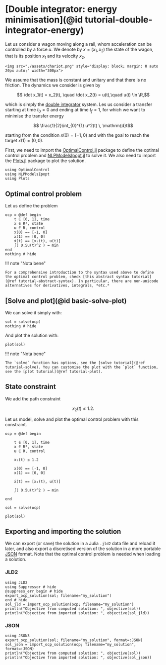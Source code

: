 # [Double integrator: energy minimisation](@id tutorial-double-integrator-energy)

Let us consider a wagon moving along a rail, whom acceleration can be controlled by a force $u$.
We denote by $x = (x_1, x_2)$ the state of the wagon, that is its position $x_1$ and its velocity $x_2$.

```@raw html
<img src="./assets/chariot.png" style="display: block; margin: 0 auto 20px auto;" width="300px">
```

We assume that the mass is constant and unitary and that there is no friction. The dynamics we consider is given by

```math
    \dot x_1(t) = x_2(t), \quad \dot x_2(t) = u(t),\quad u(t) \in \R,
```

which is simply the [double integrator](https://en.wikipedia.org/w/index.php?title=Double_integrator&oldid=1071399674) system.
Les us consider a transfer starting at time $t_0 = 0$ and ending at time $t_f = 1$, for which we want to minimise the transfer energy

```math
    \frac{1}{2}\int_{0}^{1} u^2(t) \, \mathrm{d}t
```

starting from the condition $x(0) = (-1, 0)$ and with the goal to reach the target $x(1) = (0, 0)$.

First, we need to import the [OptimalControl.jl](https://control-toolbox.org/OptimalControl.jl) package to define the 
optimal control problem and [NLPModelsIpopt.jl](jso.dev/NLPModelsIpopt.jl) to solve it. 
We also need to import the [Plots.jl](https://docs.juliaplots.org) package to plot the solution.

```@example main
using OptimalControl
using NLPModelsIpopt
using Plots
```

## Optimal control problem

Let us define the problem

```@example main
ocp = @def begin
    t ∈ [0, 1], time
    x ∈ R², state
    u ∈ R, control
    x(0) == [-1, 0]
    x(1) == [0, 0]
    ẋ(t) == [x₂(t), u(t)]
    ∫( 0.5u(t)^2 ) → min
end
nothing # hide
```

!!! note "Nota bene"

    For a comprehensive introduction to the syntax used above to define the optimal control problem, check [this abstract syntax tutorial](@ref tutorial-abstract-syntax). In particular, there are non-unicode alternatives for derivatives, integrals, *etc.*
    
## [Solve and plot](@id basic-solve-plot)

We can solve it simply with:

```@example main
sol = solve(ocp)
nothing # hide
```

And plot the solution with:

```@example main
plot(sol)
```

!!! note "Nota bene"

    The `solve` function has options, see the [solve tutorial](@ref tutorial-solve). You can customise the plot with the `plot` function, see the [plot tutorial](@ref tutorial-plot).

## State constraint

We add the path constraint

```math
x_2(t) \le 1.2.
```

Let us model, solve and plot the optimal control problem with this constraint.

```@example main
ocp = @def begin

    t ∈ [0, 1], time
    x ∈ R², state
    u ∈ R, control

    x₂(t) ≤ 1.2

    x(0) == [-1, 0]
    x(1) == [0, 0]

    ẋ(t) == [x₂(t), u(t)]

    ∫( 0.5u(t)^2 ) → min

end

sol = solve(ocp)

plot(sol)
```

## Exporting and importing the solution

We can export (or save) the solution in a Julia `.jld2` data file and reload it later, and also export a discretised version of the solution in a more portable [JSON](https://en.wikipedia.org/wiki/JSON) format. Note that the optimal control problem is needed when loading a solution.

### JLD2

```@example main
using JLD2
using Suppressor # hide
@suppress_err begin # hide
export_ocp_solution(sol; filename="my_solution")
end # hide
sol_jld = import_ocp_solution(ocp; filename="my_solution")
println("Objective from computed solution: ", objective(sol))
println("Objective from imported solution: ", objective(sol_jld))
```

### JSON

```@example main
using JSON3
export_ocp_solution(sol; filename="my_solution", format=:JSON)
sol_json = import_ocp_solution(ocp; filename="my_solution", format=:JSON)
println("Objective from computed solution: ", objective(sol))
println("Objective from imported solution: ", objective(sol_json))
```
